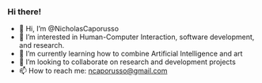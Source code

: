 ### Hi there!
- 👋 Hi, I’m @NicholasCaporusso
- 👀 I’m interested in Human-Computer Interaction, software development, and research. 
- 🌱 I’m currently learning how to combine Artificial Intelligence and art
- 💞️ I’m looking to collaborate on research and development projects
- 📫 How to reach me: ncaporusso@gmail.com

<!---
NicholasCaporusso/NicholasCaporusso is a ✨ special ✨ repository because its `README.md` (this file) appears on your GitHub profile.
You can click the Preview link to take a look at your changes.
--->
